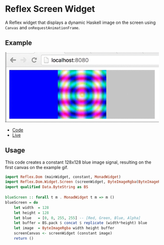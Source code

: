 # Reflex Screen Widget

A Reflex widget that displays a dynamic Haskell image on the screen using `Canvas` and `onRequestAnimationFrame`.

## Example

![Example gif](https://github.com/MaiaVictor/ReflexScreenWidget/blob/gh-pages/example.gif)

- [Code](https://github.com/MaiaVictor/ReflexScreenWidget/blob/gh-pages/src/Main.hs)
- [Live](http://maiavictor.github.io/ReflexScreenWidget/)

## Usage

This code creates a constant 128x128 blue image signal, resulting on the first canvas on the example gif.

```haskell
import Reflex.Dom (mainWidget, constant, MonadWidget)
import Reflex.Dom.Widget.Screen (screenWidget, ByteImageRgba(ByteImageRgba))
import qualified Data.ByteString as BS

blueScreen :: forall t m . MonadWidget t m => m ()
blueScreen = do
    let width  = 128
    let height = 128
    let blue   = [0, 0, 255, 255] -- [Red, Green, Blue, Alpha]
    let buffer = BS.pack $ concat $ replicate (width*height) blue
    let image  = ByteImageRgba width height buffer
    screenCanvas <- screenWidget (constant image)
    return ()
```
